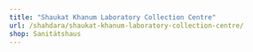 ```yaml
---
title: "Shaukat Khanum Laboratory Collection Centre"
url: /shahdara/shaukat-khanum-laboratory-collection-centre/
shop: Sanitätshaus
---
```

